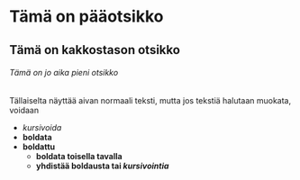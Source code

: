 # Tämä on pääotsikko
## Tämä on kakkostason otsikko
###### Tämä on jo aika pieni otsikko

Tällaiselta näyttää aivan normaali teksti, mutta jos tekstiä halutaan muokata, voidaan

* *kursivoida*
* **boldata**
* **boldattu**
    * __boldata toisella tavalla__
    *  __yhdistää **boldausta** tai *kursivointia*__
